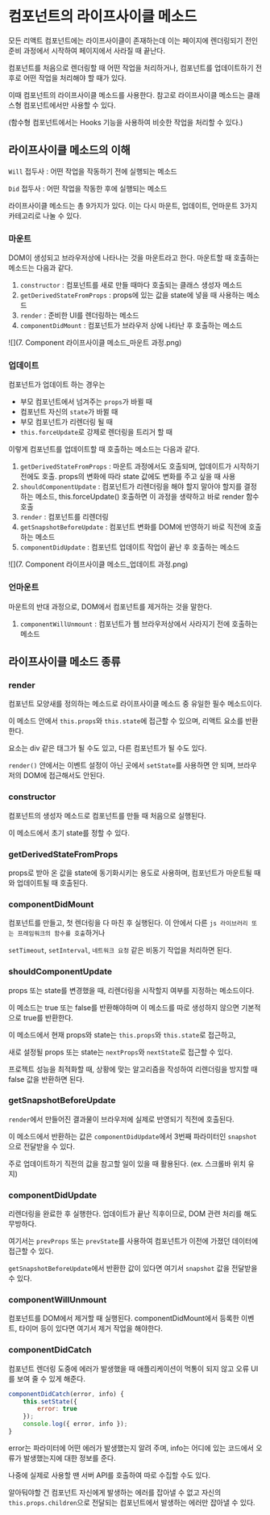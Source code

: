 # 컴포넌트의 라이프사이클 메소드

모든 리액트 컴포넌트에는 라이프사이클이 존재하는데 이는 페이지에 렌더링되기 전인 준비 과정에서 시작하여 페이지에서 사라질 때 끝난다.

컴포넌트를 처음으로 렌더링할 때 어떤 작업을 처리하거나, 컴포넌트를 업데이트하기 전후로 어떤 작업을 처리해야 할 때가 있다.

이때 컴포넌트의 라이프사이클 메소드를 사용한다. 참고로 라이프사이클 메소드는 클래스형 컴포넌트에서만 사용할 수 있다.

(함수형 컴포넌트에서는 Hooks 기능을 사용하여 비슷한 작업을 처리할 수 있다.)

## 라이프사이클 메소드의 이해

`Will` 접두사 : 어떤 작업을 작동하기 전에 실행되는 메소드

`Did` 접두사 : 어떤 작업을 작동한 후에 실행되는 메소드

라이프사이클 메소드는 총 9가지가 있다. 이는 다시 마운트, 업데이트, 언마운트 3가지 카테고리로 나눌 수 있다.

### 마운트

DOM이 생성되고 브라우저상에 나타나는 것을 마운트라고 한다. 마운트할 때 호출하는 메소드는 다음과 같다.

1. `constructor` : 컴포넌트를 새로 만들 때마다 호출되는 클래스 생성자 메소드 
2. `getDerivedStateFromProps` : props에 있는 값을 state에 넣을 때 사용하는 메소드 
3. `render` : 준비한 UI를 렌더링하는 메소드 
4. `componentDidMount` : 컴포넌트가 브라우저 상에 나타난 후 호출하는 메소드

![](7. Component 라이프사이클 메소드_마운트 과정.png)

### 업데이트

컴포넌트가 업데이트 하는 경우는

- 부모 컴포넌트에서 넘겨주는 `props`가 바뀔 때 
- 컴포넌트 자신의 `state`가 바뀔 때 
- 부모 컴포넌트가 리렌더링 될 때
- `this.forceUpdate`로 강제로 렌더링을 트리거 할 때

이렇게 컴포넌트를 업데이트할 때 호출하는 메소드는 다음과 같다.

1. `getDerivedStateFromProps` : 마운트 과정에서도 호출되며, 업데이트가 시작하기 전에도 호출. props의 변화에 따라 state 값에도 변화를 주고 싶을 때 사용
2. `shouldComponentUpdate` : 컴포넌트가 리렌더링을 해야 할지 말아야 할지를 결정하는 메소드, this.forceUpdate() 호출하면 이 과정을 생략하고 바로 render 함수 호출
3. `render` : 컴포넌트를 리렌더링
4. `getSnapshotBeforeUpdate` : 컴포넌트 변화를 DOM에 반영하기 바로 직전에 호출하는 메소드
5. `componentDidUpdate` : 컴포넌트 업데이트 작업이 끝난 후 호출하는 메소드

![](7. Component 라이프사이클 메소드_업데이트 과정.png)

### 언마운트

마운트의 반대 과정으로, DOM에서 컴포넌트를 제거하는 것을 말한다.

1. `componentWillUnmount` : 컴포넌트가 웹 브라우저상에서 사라지기 전에 호출하는 메소드

## 라이프사이클 메소드 종류

### render

컴포넌트 모양새를 정의하는 메소드로 라이프사이클 메소드 중 유일한 필수 메소드이다.

이 메소드 안에서 `this.props`와 `this.state`에 접근할 수 있으며, 리액트 요소를 반환한다.

요소는 div 같은 태그가 될 수도 있고, 다른 컴포넌트가 될 수도 있다.

`render()` 안에서는 이벤트 설정이 아닌 곳에서 `setState`를 사용하면 안 되며, 브라우저의 DOM에 접근해서도 안된다.

### constructor

컴포넌트의 생성자 메소드로 컴포넌트를 만들 때 처음으로 실행된다.

이 메소드에서 초기 state를 정할 수 있다.

### getDerivedStateFromProps

props로 받아 온 값을 state에 동기화시키는 용도로 사용하며, 컴포넌트가 마운트될 때와 업데이트될 때 호출된다.

### componentDidMount

컴포넌트를 만들고, 첫 렌더링을 다 마친 후 실행된다. 이 안에서 다른 `js 라이브러리 또는 프레임워크의 함수를 호출`하거나

`setTimeout`, `setInterval`, `네트워크 요청` 같은 비동기 작업을 처리하면 된다.

### shouldComponentUpdate

props 또는 state를 변경했을 때, 리렌더링을 시작할지 여부를 지정하는 메소드이다.

이 메소드는 true 또는 false를 반환해야하며 이 메소드를 따로 생성하지 않으면 기본적으로 true를 반환한다.

이 메소드에서 현재 props와 state는 `this.props`와 `this.state`로 접근하고,

새로 설정될 props 또는 state는 `nextProps`와 `nextState`로 접근할 수 있다.

프로젝트 성능을 최적화할 때, 상황에 맞는 알고리즘을 작성하여 리렌더링을 방지할 때 false 값을 반환하면 된다.

### getSnapshotBeforeUpdate

`render`에서 만들어진 결과물이 브라우저에 실제로 반영되기 직전에 호출된다.

이 메소드에서 반환하는 값은 `componentDidUpdate`에서 3번째 파라미터인 `snapshot`으로 전달받을 수 있다.

주로 업데이트하기 직전의 값을 참고할 일이 있을 때 활용된다. (ex. 스크롤바 위치 유지)

### componentDidUpdate

리렌더링을 완료한 후 실행한다. 업데이트가 끝난 직후이므로, DOM 관련 처리를 해도 무방하다.

여기서는 `prevProps` 또는 `prevState`를 사용하여 컴포넌트가 이전에 가졌던 데이터에 접근할 수 있다.

`getSnapshotBeforeUpdate`에서 반환한 값이 있다면 여기서 `snapshot` 값을 전달받을 수 있다.

### componentWillUnmount

컴포넌트를 DOM에서 제거할 때 실행된다. componentDidMount에서 등록한 이벤트, 타이머 등이 있다면 여기서 제거 작업을 해야한다.

### componentDidCatch

컴포넌트 렌더링 도중에 에러가 발생했을 때 애플리케이션이 먹통이 되지 않고 오류 UI를 보여 줄 수 있게 해준다.

```js
componentDidCatch(error, info) {
    this.setState({
        error: true
    });
    console.log({ error, info });
}
```

error는 파라미터에 어떤 에러가 발생했는지 알려 주며, info는 어디에 있는 코드에서 오류가 발생했는지에 대한 정보를 준다.

나중에 실제로 사용할 땐 서버 API를 호출하여 따로 수집할 수도 있다.

알아둬야할 건 컴포넌트 자신에게 발생하는 에러를 잡아낼 수 없고 자신의 `this.props.children`으로 전달되는 컴포넌트에서 발생하는 에러만 잡아낼 수 있다.